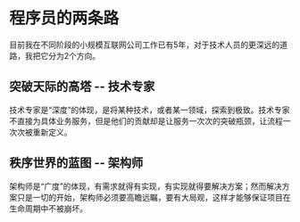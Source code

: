 # 程序员的两条路

目前我在不同阶段的小规模互联网公司工作已有5年，对于技术人员的更深远的道路，我把它分为2个方向。

## 突破天际的高塔 -- 技术专家

技术专家是“深度”的体现，是将某种技术，或者某一领域，探索到极致。技术专家不直接为具体业务服务，但是他们的贡献却是让服务一次次的突破瓶颈，让流程一次次被重新定义。

## 秩序世界的蓝图 -- 架构师

架构师是“广度”的体现，有需求就得有实现，有实现就得要解决方案；然而解决方案只是一切的开始，架构师必须要高瞻远瞩，要有大局观，这样才能够保证项目在生命周期中不被崩坏。
